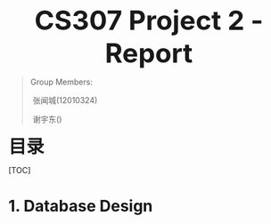 <center><font size='8'><b>CS307 Project 2 - Report</b></font></center>

> Group Members:
>
> ​	张闻城(12010324)
>
> ​	谢宇东()

<font size='6'><b>目录</b></font>

[TOC]

# **1. Database Design**

